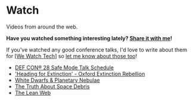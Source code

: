 # Watch

Videos from around the web.

**Have you watched something interesting lately? [Share it with me](https://github.com/amorriscode/anthonymorris.dev/issues/new)!**

If you've watched any good conference talks, I'd love to write about them for [[We Watch Tech]] so [let me know about those too](https://github.com/amorriscode/anthonymorris.dev/issues/new)!

- [DEF CON® 28 Safe Mode Talk Schedule](https://defcon.org/html/defcon-safemode/dc-safemode-schedule.html)
- ['Heading for Extinction' - Oxford Extinction Rebellion](https://www.youtube.com/watch?v=n__y1FXK_jE)
- [White Dwarfs & Planetary Nebulae](https://www.youtube.com/watch?v=Mj06h8BeeOA)
- [The Truth About Space Debris](https://www.youtube.com/watch?v=itdYS9XF4a0)
- [The Lean Web](https://wordpress.tv/2020/10/29/chris-ferdinandi-the-lean-web/)

[//begin]: # "Autogenerated link references for markdown compatibility"
[We Watch Tech]: we-watch-tech "We Watch Tech"
[//end]: # "Autogenerated link references"

